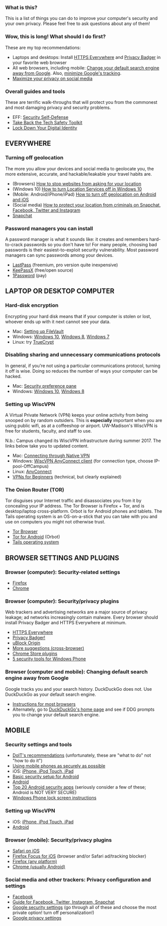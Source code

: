 ### What is this?

This is a list of things you can do to improve your computer's security and your own privacy. Please feel free to ask questions about any of them!

### Wow, this is long! What should I do first?

These are my top recommendations:

* Laptops and desktops: Install [HTTPS Everywhere](https://www.eff.org/https-everywhere) and [Privacy Badger](https://www.eff.org/privacybadger) in your favorite web browser
*  All web browsers, including mobile: [Change your default search engine away from Google](https://home.bt.com/tech-gadgets/computing/chrome-firefox-edge-internet-explorer-change-default-search-engine-11364117803672). Also, [minimize Google's tracking](https://myaccount.google.com/security).
*   [Maximize your privacy on social media](https://www.uc.edu/infosec/info/SocialMediaPrivacySettings.html)

### Overall guides and tools

These are terrific walk-throughs that will protect you from the commonest and most damaging privacy and security problems.

*   EFF: [Security Self-Defense](https://ssd.eff.org/en)
*   [Take Back the Tech Safety Toolkit](https://www.takebackthetech.net/be-safe/safety-toolkit)
*   [Lock Down Your Digital Identity](http://femtechnet.org/csov/lock-down-your-digital-identity/)

## EVERYWHERE

### Turning off geolocation

The more you allow your devices and social media to geolocate you, the more extensive, accurate, and hackable/leakable your travel habits are.

* (Browsers) [How to stop websites from asking for your location](https://www.howtogeek.com/howto/16404/how-to-disable-the-new-geolocation-feature-in-google-chrome/)
* (Windows 10) [How to turn Location Services off in Windows 10](http://www.ilovefreesoftware.com/14/windows-10/turn-location-services-windows-10.html)
* (Mobile: Android/iPhone/iPad) [How to turn off geolocation on Android and iOS](https://whoer.net/blog/turn-off-geolocation-on-android-and-ios/)
* (Social media) [How to protect your location from criminals on Snapchat, Facebook, Twitter and Instagram](http://mashable.com/2016/10/03/how-to-hide-location-social-media/)
* [Snapchat](https://www.wired.com/story/how-to-turn-off-snapchat-snap-maps/)

### Password managers you can install

A password manager is what it sounds like: it creates and remembers hard-to-crack passwords so you don't have to! For many people, choosing bad passwords is their easiest-to-exploit security vulnerability. Most password managers can sync passwords among your devices.

*   [LastPass](https://www.lastpass.com/) (freemium, pro version quite inexpensive)
*   [KeePassX](https://www.keepassx.org/) (free/open source)
*   [1Password](https://1password.com/) (pay)

## LAPTOP OR DESKTOP COMPUTER

### Hard-disk encryption

Encrypting your hard disk means that if your computer is stolen or lost, whoever ends up with it next cannot see your data.

*   Mac: [Setting up FileVault](https://support.apple.com/kb/PH25553?viewlocale=en_US&locale=en_US)
*   Windows: [Windows 10](http://www.howtogeek.com/234826/how-to-enable-full-disk-encryption-on-windows-10/), [Windows 8](http://arstechnica.com/information-technology/2013/10/windows-8-1-includes-seamless-automatic-disk-encryption-if-your-pc-supports-it/), [Windows 7](https://technet.microsoft.com/en-us/library/dd835565(v=ws.10).aspx)
*   Linux: try [TrueCrypt](http://www.howtogeek.com/howto/33255/how-to-secure-your-linux-pc-by-encrypting-your-hard-drive/)

### Disabling sharing and unnecessary communications protocols

In general, if you're not using a particular communications protocol, turning it off is wise. Doing so reduces the number of ways your computer can be hacked.

*   Mac: [Security preference pane](https://www.lifewire.com/use-mac-security-preference-pane-2260745)
*   Windows: [Windows 10](http://download.cnet.com/blog/download-blog/a-guide-to-windows-10-security-settings/), [Windows 8](http://www.makeuseof.com/tag/five-tips-managing-security-windows-8-1/)

### Setting up WiscVPN

A Virtual Private Network (VPN) keeps your online activity from being snooped on by random outsiders. This is **especially** important when you are using public wifi, as at a coffeeshop or airport. UW-Madison's WiscVPN is free for students, faculty, and staff to use.

N.b.: Campus changed its WiscVPN infrastructure during summer 2017. The links below take you to updated content.

*   Mac: [Connecting through Native VPN](https://kb.wisc.edu/page.php?id=12534)
*   Windows: [WiscVPN AnyConnect client](https://kb.wisc.edu/page.php?id=11997) (for connection type, choose IP-pool-OffCampus)
* Linux: [AnyConnect](https://kb.wisc.edu/page.php?id=9120)
*   [VPNs for Beginners](https://www.bestvpn.com/blog/38176/vpns-beginners-need-know/) (technical, but clearly explained)

### The Onion Router (TOR)

Tor disguises your Internet traffic and disassociates you from it by concealing your IP address. The Tor Browser is Firefox + Tor, and is desktop/laptop cross-platform. Orbot is for Android phones and tablets. The Tails operating system is an OS-on-a-stick that you can take with you and use on computers you might not otherwise trust.

*   [Tor Browser](https://www.torproject.org/projects/torbrowser.html.en)
*   [Tor for Android](https://guardianproject.info/apps/orbot/) (Orbot)
*   [Tails operating system](https://tails.boum.org/)

## BROWSER SETTINGS AND PLUGINS

### Browser (computer): Security-related settings

*   [Firefox](http://www.pcworld.com/article/2039455/five-steps-to-ultimate-firefox-security.html)
*   [Chrome](https://ajarr.org/home/security-recommendations/item/57-google-chrome-browser-settings)

### Browser (computer): Security/privacy plugins

Web trackers and advertising networks are a major source of privacy leakage; ad networks increasingly contain malware. Every browser should install Privacy Badger and HTTPS Everywhere at minimum.

*   [HTTPS Everywhere](https://www.eff.org/https-everywhere)
*   [Privacy Badger!](https://www.eff.org/privacybadger)
*   [uBlock Origin](https://github.com/gorhill/uBlock/#installation)
*   [More suggestions (cross-browser)](http://skytechgeek.com/2016/12/5-must-have-privacy-add-ons-for-your-browser/)
*   [Chrome Store plugins](https://chrome.google.com/webstore/search/privacy)
*   [5 security tools for Windows Phone](https://blog.kaspersky.com/windows-8-security-apps/4881/)

### Browser (computer and mobile): Changing default search engine away from Google

Google tracks you and your search history. DuckDuckGo does not. Use DuckDuckGo as your default search engine.

*   [Instructions for most browsers](https://home.bt.com/tech-gadgets/computing/chrome-firefox-edge-internet-explorer-change-default-search-engine-11364117803672)
*   Alternately, go to [DuckDuckGo's home page](https://duckduckgo.com/) and see if DDG prompts you to change your default search engine.

## MOBILE

### Security settings and tools

*   [DoIT's recommendations](https://it.wisc.edu/guides/secure-your-mobile-device/) (unfortunately, these are "what to do" not "how to do it")
*   [Using mobile phones as securely as possible](https://securityinabox.org/en/guide/mobile-phones)
*   iOS: [iPhone, iPod Touch, iPad](http://www.zdnet.com/pictures/ios-10-iphone-ipad-privacy-security-settings/)
*   [Basic security setup for Android](https://securityinabox.org/en/guide/basic-setup/android)
*   [Android](https://www.trendmicro.com/vinfo/us/security/news/mobile-safety/7-android-security-hacks-you-need-to-do-right-now)
*   [Top 20 Android security apps](http://www.esecurityplanet.com/mobile-security/slideshows/top-20-android-security-apps.html) (seriously consider a few of these; Android is NOT VERY SECURE)
*   [Windows Phone lock screen instructions](https://support.microsoft.com/en-us/help/10665/windows-phone-lock-screen-faq)

### Setting up WiscVPN

*   iOS: [iPhone, iPod Touch, iPad](https://kb.wisc.edu/page.php?id=38981)
*   [Android](https://kb.wisc.edu/page.php?id=25422)

### Browser (mobile): Security/privacy plugins

*   [Safari on iOS](http://www.idownloadblog.com/2016/01/14/safari-privacy-iphone-ipad/)
*   [Firefox Focus for iOS](https://itunes.apple.com/us/app/focus-by-firefox-content-blocking/id1055677337?mt=8) (browser and/or Safari ad/tracking blocker)
*   [Firefox (any platform)](https://addons.mozilla.org/en-US/firefox/extensions/privacy-security/)
*   [Chrome (usually Android)](https://chrome.google.com/webstore/search/privacy)

### Social media and other trackers: Privacy configuration and settings

*   [Facebook](http://mashable.com/2016/11/29/facebook-privacy-checkup/#JDhKY_r0gqqp)
*   [Guide for Facebook, Twitter, Instagram, Snapchat](https://www.uc.edu/infosec/info/SocialMediaPrivacySettings.html)
*   [Google security settings](https://myaccount.google.com/security) (go through all of these and choose the most private option! turn off personalization!)
*   [Google privacy settings](https://myaccount.google.com/privacy)
